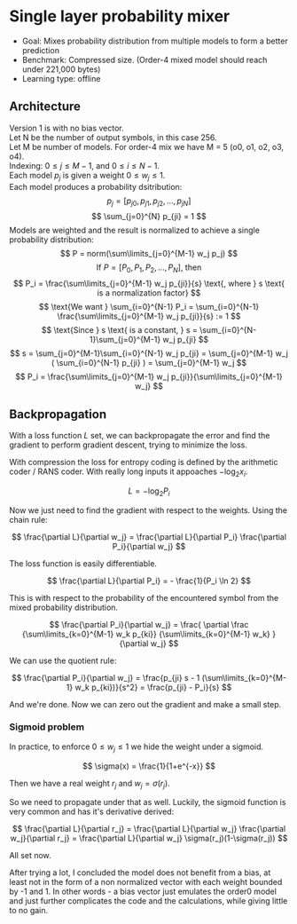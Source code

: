 # Single layer probability mixer

- Goal: Mixes probability distribution from multiple models to form a better prediction
- Benchmark: Compressed size. (Order-4 mixed model should reach under 221,000 bytes)
- Learning type: offline

## Architecture

Version 1 is with no bias vector.  
Let N be the number of output symbols, in this case 256.  
Let M be number of models. For order-4 mix we have M = 5 (o0, o1, o2, o3, o4).  
Indexing: $0 \le j \le M-1$, and $0 \le i \le N-1$.  
Each model $p_j$ is given a weight $0 \le w_j \le 1$.  
Each model produces a probability dsitribution:
$$
p_j = [ p_{j0}, p_{j1}, p_{j2} ,..., p_{jN}]
$$
$$
\sum_{j=0}^{N} p_{ji} = 1
$$
Models are weighted and the result is normalized to achieve a single probability distribution:
$$
P = norm(\sum\limits_{j=0}^{M-1} w_j p_j)
$$
$$
\text{If } P = [P_0, P_1, P_2,..., P_N] \text{, then}
$$
$$
P_i = \frac{\sum\limits_{j=0}^{M-1} w_j p_{ji}}{s} \text{, where } s \text{ is a normalization factor}
$$
$$
\text{We want } \sum_{i=0}^{N-1} P_i = \sum_{i=0}^{N-1} \frac{\sum\limits_{j=0}^{M-1} w_j p_{ji}}{s} := 1
$$
$$
\text{Since } s \text{ is a constant, } s = \sum_{i=0}^{N-1}\sum_{j=0}^{M-1} w_j p_{ji}
$$
$$
s = \sum_{j=0}^{M-1}\sum_{i=0}^{N-1} w_j p_{ji} =
\sum_{j=0}^{M-1} w_j ( \sum_{i=0}^{N-1} p_{ji} ) =
\sum_{j=0}^{M-1} w_j
$$
$$
P_i = \frac{\sum\limits_{j=0}^{M-1} w_j p_{ji}}{\sum\limits_{j=0}^{M-1} w_j}
$$

## Backpropagation

With a loss function $L$ set, we can backpropagate the error and find the gradient to perform gradient descent, trying to minimize the loss.

With compression the loss for entropy coding is defined by the arithmetic coder / RANS coder. With really long inputs it appoaches $- \log_2 x_i$.

$$L = -\log_2 P_i$$

Now we just need to find the gradient with respect to the weights. Using the chain rule:

$$
\frac{\partial L}{\partial w_j} = \frac{\partial L}{\partial P_i} \frac{\partial P_i}{\partial w_j}
$$

The loss function is easily differentiable.

$$
\frac{\partial L}{\partial P_i} = - \frac{1}{P_i \ln 2}
$$

This is with respect to the probability of the encountered symbol from the mixed probability distribution.

$$
\frac{\partial P_i}{\partial w_j} =
\frac{
    \partial
        \frac
            {\sum\limits_{k=0}^{M-1} w_k p_{ki}}
            {\sum\limits_{k=0}^{M-1} w_k}
    }{\partial w_j}
$$

We can use the quotient rule:

$$
\frac{\partial P_i}{\partial w_j} =
\frac{p_{ji} s - 1 (\sum\limits_{k=0}^{M-1} w_k p_{ki})}{s^2} =
\frac{p_{ji} - P_i}{s}
$$

And we're done. Now we can zero out the gradient and make a small step.

### Sigmoid problem

In practice, to enforce $0 \le w_j \le 1$ we hide the weight under a sigmoid.

$$
\sigma(x) = \frac{1}{1+e^{-x}}
$$

Then we have a real weight $r_j$ and $w_j = \sigma(r_j)$.

So we need to propagate under that as well. Luckily, the sigmoid function is very common and has it's derivative derived:

$$
\frac{\partial L}{\partial r_j} = \frac{\partial L}{\partial w_j} \frac{\partial w_j}{\partial r_j} =
\frac{\partial L}{\partial w_j} \sigma(r_j)(1-\sigma(r_j))
$$

All set now.

After trying a lot, I concluded the model does not benefit from a bias, at least not in the form of a non normalized vector with each weight bounded by -1 and 1.
In other words - a bias vector just emulates the order0 model and just further complicates the code and the calculations, while giving little to no gain.
